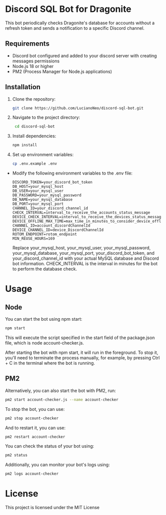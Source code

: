 # Discord SQL Bot for Dragonite

This bot periodically checks Dragonite's database for accounts without a refresh token and sends a notification to a specific Discord channel.

## Requirements
- Discord bot configured and added to your discord server with creating messages permissions
- Node.js 18 or higher
- PM2 (Process Manager for Node.js applications)

## Installation

1. Clone the repository:

   ```bash
   git clone https://github.com/LucianoNeo/discord-sql-bot.git

   ```

2. Navigate to the project directory:

   ```bash
    cd discord-sql-bot

   ```

3. Install dependencies:

   ```bash
   npm install

   ```

4. Set up environment variables:
   ```bash
   cp .env.example .env
   ```

- Modify the following environment variables to the .env file:
  ```
  DISCORD_TOKEN=your_discord_bot_token
  DB_HOST=your_mysql_host
  DB_USER=your_mysql_user
  DB_PASSWORD=your_mysql_password
  DB_NAME=your_mysql_database
  DB_PORT=your_mysql_port
  CHANNEL_ID=your_discord_channel_id
  CHECK_INTERVAL=interval_to_receive_the_accounts_status_message
  DEVICE_CHECK_INTERVAL=interval_to_receive_the_devices_status_message
  DEVICE_OFFLINE_MAX_TIME=max_time_in_minutes_to_consider_device_offline
  CHANNEL_ID=account_discordChannelId
  DEVICE_CHANNEL_ID=device_DiscordChannelId
  ROTOM_ENDPOINT=rotom_endpoint
  MIN_REUSE_HOURS=169
  ```
  Replace your_mysql_host, your_mysql_user, your_mysql_password, your_mysql_database, your_mysql_port, your_discord_bot_token, and your_discord_channel_id with your actual MySQL database and Discord bot information. CHECK_INTERVAL is the interval in minutes for the bot to perform the database check.

# Usage
## Node
You can start the bot using npm start:
```bash
npm start
```
This will execute the script specified in the start field of the package.json file, which is node account-checker.js.

After starting the bot with npm start, it will run in the foreground. To stop it, you'll need to terminate the process manually, for example, by pressing Ctrl + C in the terminal where the bot is running.

## PM2
Alternatively, you can also start the bot with PM2, run:

```bash
pm2 start account-checker.js --name account-checker
```

To stop the bot, you can use:
```bash
pm2 stop account-checker
```
And to restart it, you can use:
```bash
pm2 restart account-checker
```

You can check the status of your bot using:
```bash
pm2 status
```

Additionally, you can monitor your bot's logs using:
```bash
pm2 logs account-checker
```

# License 
This project is licensed under the MIT License